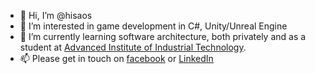 - 👋 Hi, I’m @hisaos
- 👀 I’m interested in game development in C#, Unity/Unreal Engine
- 🌱 I’m currently learning software architecture, both privately and as a student at [Advanced Institute of Industrial Technology](https://aiit.ac.jp/english/).
- 📫 Please get in touch on [facebook](https://www.facebook.com/hisao.setoguchi) or [LinkedIn](https://www.linkedin.com/in/hisaos/)

<!---
hisaos/hisaos is a ✨ special ✨ repository because its `README.md` (this file) appears on your GitHub profile.
You can click the Preview link to take a look at your changes.
--->
